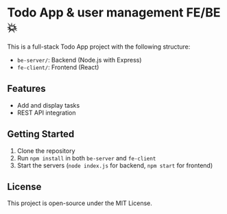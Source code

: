 # Todo App & user management FE/BE :boom:

This is a full-stack Todo App project with the following structure:

- `be-server/`: Backend (Node.js with Express)
- `fe-client/`: Frontend (React)

## Features
- Add and display tasks
- REST API integration

## Getting Started
1. Clone the repository
2. Run `npm install` in both `be-server` and `fe-client`
3. Start the servers (`node index.js` for backend, `npm start` for frontend)

## License
This project is open-source under the MIT License.
